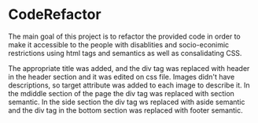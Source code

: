 # CodeRefactor
The main goal of this project is to refactor the provided code in order to make it accessible to the people with disablities and socio-econimic restrictions using html tags and semantics as well as consalidating CSS. 

The appropriate title was added, and the div tag was replaced with header in the header section and it was edited on css file. Images didn't have descriptions, so target attribute was added to each image to describe it. In the mdiddle section of the page the div tag was replaced with section semantic. In the side section the div tag ws replaced with aside semantic and the div tag in the bottom section was replaced with footer semantic. 